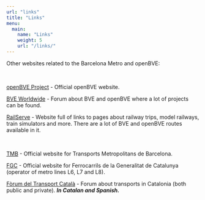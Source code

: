 ```yaml
---
url: "links"
title: "Links"
menu:
  main:
    name: "Links"
    weight: 5
    url: "/links/"
---
```

Other websites related to the Barcelona Metro and openBVE:

&nbsp;

<a href="http://www.openbve-project.net" target="_blank">openBVE Project</a> - Official openBVE website.

<a href="http://bveworldwide.unlimitedboard.com/" target="_blank">BVE Worldwide</a> - Forum about BVE and openBVE where a lot of projects can be found.

<a href="http://www.railserve.com/" target="_blank">RailServe</a> - Website full of links to pages about railway trips, model railways, train simulators and more. There are a lot of BVE and openBVE routes available in it.

&nbsp;

<a href="http://www.tmb.cat" target="_blank">TMB</a> - Official website for Transports Metropolitans de Barcelona.

<a href="http://www.fgc.cat" target="_blank">FGC</a> - Official website for Ferrocarrils de la Generalitat de Catalunya (operator of metro lines L6, L7 and L8).

<a href="http://www.transport.cat" target="_blank">Fòrum del Transport Català</a> - Forum about transports in Catalonia (both public and private). <em><strong>In Catalan and Spanish.</strong></em>
